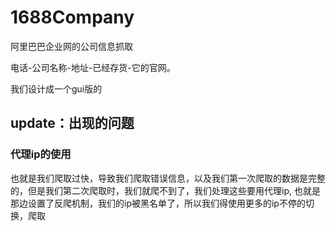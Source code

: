 # 1688Company
阿里巴巴企业网的公司信息抓取

电话-公司名称-地址-已经存货-它的官网。

我们设计成一个gui版的

## update：出现的问题
### 代理ip的使用
 
 也就是我们爬取过快，导致我们爬取错误信息，以及我们第一次爬取的数据是完整的，但是我们第二次爬取时，我们就爬不到了，我们处理这些要用代理ip,
 也就是那边设置了反爬机制，我们的ip被黑名单了，所以我们得使用更多的ip不停的切换，爬取
